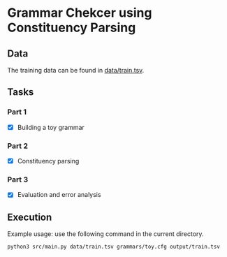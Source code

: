 # Grammar Chekcer using Constituency Parsing

## Data

The training data can be found in [data/train.tsv](data/train.tsv).

## Tasks
### Part 1
- [x] Building a toy grammar

### Part 2 
- [x] Constituency parsing

### Part 3
- [x] Evaluation and error analysis

## Execution

Example usage: use the following command in the current directory.

`python3 src/main.py data/train.tsv grammars/toy.cfg output/train.tsv`
